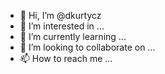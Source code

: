 - 👋 Hi, I’m @dkurtycz
- 👀 I’m interested in ...
- 🌱 I’m currently learning ...
- 💞️ I’m looking to collaborate on ...
- 📫 How to reach me ...

<!---
dkurtycz/dkurtycz is a ✨ special ✨ repository because its `README.md` (this file) appears on your GitHub profile.
You can click the Preview link to take a look at your changes.
--->

